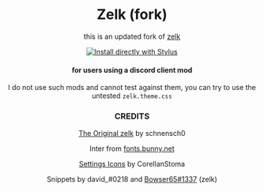<div align=center>
<h1>Zelk (fork)</h1>
<p>this is an updated fork of <a href="https://github.com/schnensch0/zelk">zelk</a></p>

[![Install directly with Stylus](https://img.shields.io/badge/Install%20directly%20with-Stylus-00adad.svg)](https://cheatertim.github.io/zelk/zelk.user.css)

#### for users using a discord client mod
I do not use such mods and cannot test against them, you can try to use the untested `zelk.theme.css`

### CREDITS
[The Original zelk](https://github.com/schnensch0/zelk) by schnensch0

Inter from [fonts.bunny.net](https://fonts.bunny.net/family/inter)

[Settings Icons](https://github.com/CreArts-Community/Settings-Icons) by CorellanStoma

Snippets by david_#0218 and [Bowser65#1337](https://github.com/cyyynthia) (zelk)